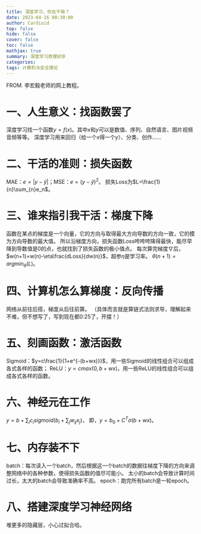 ```yaml
---
title: 深度学习，你在干嘛？
date: 2023-04-16 00:30:00
author: Cardioid
top: false
hide: false
cover: false
toc: false
mathjax: true
summary: 深度学习原理初步
categories: 
tags: 计算机与安全理论
---
```

FROM. 李宏毅老师的网上教程。
# 一、人生意义：找函数罢了
深度学习找一个函数$y=f(x)$。其中$x$和$y$可以是数值、序列、自然语言、图片视频音频等等。
深度学习用来回归（给一个$x$得一个$y$）、分类、创作......
# 二、干活的准则：损失函数
MAE：$e=|y-\widehat{y}|$；MSE：$e=(y-\widehat{y})^2$。
损失Loss为$L=\frac{1}{n}\sum_{n}e_n$。
# 三、谁来指引我干活：梯度下降
函数在某点的梯度是一个向量，它的方向与取得最大方向导数的方向一致，它的模为方向导数的最大值。
所以沿梯度方向，损失函数Loss咵咵咵降得最快，能尽早降到导数值是0的点，也就找到了损失函数的极小值点。
每次算完梯度$\nabla$后，$w(n+1)=w(n)-\eta\frac{dLoss}{dw(n)}$，超参$\eta$是学习率。
$\theta(n+1)=argmin_{\theta}(L)$。
# 四、计算机怎么算梯度：反向传播
网络从前往后搭，梯度从后往前算。
（具体而言就是算链式法则求导，理解起来不难，但不想写了，写到现在都0:25了，开摆！）
# 五、刻画函数：激活函数
Sigmoid：$y=c\frac{1}{1+e^{-(b+wx)}}$，用一些Sigmoid的线性组合可以组成各式各样的函数；
ReLU：$y=c max(0,b+wx)$，用一些ReLU的线性组合可以组成各式各样的函数。
# 六、神经元在工作
$y=b+\sum_{i}c_i sigmoid(b_i+\sum_{j}w_{ij}x_j)$，
即，$y=b_{0}+C^T\sigma(b+wx)$。
# 七、内存装不下
batch：每次读入一个batch，然后根据这一个batch的数据往梯度下降的方向来调整网络中的各种参数，使得损失函数的值尽可能小。
太小的batch会导致计算时间过长，太大的batch会导致准确率不高。
epoch：跑完所有batch是一轮epoch。
# 八、搭建深度学习神经网络
堆更多的隐藏层，小心过拟合哈。
